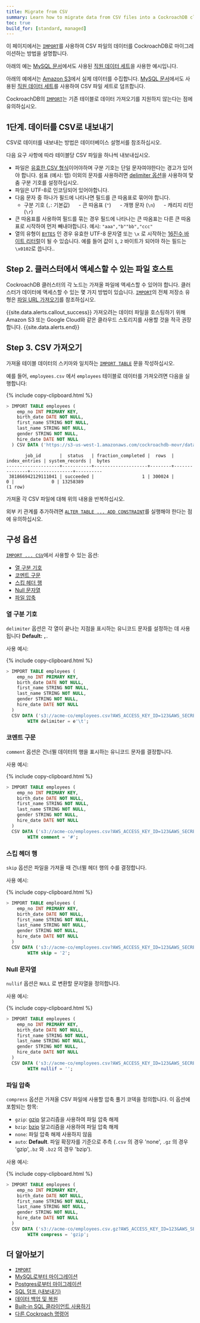 ```yaml
---
title: Migrate from CSV
summary: Learn how to migrate data from CSV files into a CockroachDB cluster.
toc: true
build_for: [standard, managed]
---
```


이 페이지에서는 [`IMPORT`][import]를 사용하여 CSV 파일의 데이터를 CockroachDB로 마이그레이션하는 방법을 설명합니다.

아래의 예는 [MySQL 문서](https://dev.mysql.com/doc/employee/en/)에서도 사용된 [직원 데이터 세트](https://github.com/datacharmer/test_db)을 사용한 예시입니다.

아래의 예에서는 [Amazon S3](https://aws.amazon.com/s3/)에서 실제 데이터를 수집합니다. [MySQL 문서](https://dev.mysql.com/doc/employee/en/)에서도 사용된 [직원 데이터 세트](https://github.com/datacharmer/test_db)를 사용하여 CSV 파일 세트로 덤프합니다.

CockroachDB의 [`IMPORT`][import]는 기존 테이블로 데이터 가져오기를 지원하지 않는다는 점에 유의하십시오.

## 1단계. 데이터를 CSV로 내보내기

CSV로 데이터를 내보내는 방법은 데이터베이스 설명서를 참조하십시오.

다음 요구 사항에 따라 테이블당 CSV 파일을 하나씩 내보내십시오.

- 파일은 [유효한 CSV 형식](https://tools.ietf.org/html/rfc4180)이어야하며 구분 기호는 단일 문자여야한다는 경고가 있어야 합니다. 쉼표 (예시: 탭) 이외의 문자를 사용하려면 [delimiter 옵션](import.html#delimiter)을 사용하여 맞춤 구분 기호를 설정하십시오.
- 파일은 UTF-8로 인코딩되어 있어야합니다.
- 다음 문자 중 하나가 필드에 나타나면 필드를 큰 따옴표로 묶어야 합니다.
     - 구분 기호 (`,`: 기본값)
     - 큰 따옴표 (`"`)
     - 개행 문자 (`\n`)
     - 캐리지 리턴 (`\r`)
- 큰 따옴표를 사용하여 필드를 묶는 경우 필드에 나타나는 큰 따옴표는 다른 큰 따옴표로 시작하여 먼저 빼내야합니다. 예시: `"aaa","b""bb","ccc"`
- 열의 유형이 [`BYTES`](bytes.html) 인 경우 유효한 UTF-8 문자열 또는 `\x` 로 시작하는 [16진수 바이트 리터럴](sql-constants.html#hexadecimal-encoded-byte-array-literals)이 될 수 있습니다. 예를 들어 값이 `1`, `2` 바이트가 되어야 하는 필드는 `\x0102`로 씁니다..

## Step 2. 클러스터에서 액세스할 수 있는 파일 호스트

CockroachDB 클러스터의 각 노드는 가져올 파일에 액세스할 수 있어야 합니다. 클러스터가 데이터에 액세스할 수 있는 몇 가지 방법이 있습니다. [`IMPORT`][import]의 전체 저장소 유형은 [파일 URL 가져오기](import.html#import-file-urls)를 참조하십시오.

{{site.data.alerts.callout_success}}
가져오려는 데이터 파일을 호스팅하기 위해 Amazon S3 또는 Google Cloud와 같은 클라우드 스토리지를 사용할 것을 적극 권장합니다.
{{site.data.alerts.end}}

## Step 3. CSV 가져오기

가져올 테이블 데이터의 스키마와 일치하는 [`IMPORT TABLE`][import] 문을 작성하십시오.

예를 들어, `employees.csv` 에서 `employees` 테이블로 데이터를 가져오려면 다음을 실행합니다:

{% include copy-clipboard.html %}
~~~ sql
> IMPORT TABLE employees (
    emp_no INT PRIMARY KEY,
    birth_date DATE NOT NULL,
    first_name STRING NOT NULL,
    last_name STRING NOT NULL,
    gender STRING NOT NULL,
    hire_date DATE NOT NULL
  ) CSV DATA ('https://s3-us-west-1.amazonaws.com/cockroachdb-movr/datasets/employees-db/csv/employees.csv.gz');
~~~

~~~
       job_id       |  status   | fraction_completed |  rows  | index_entries | system_records |  bytes   
--------------------+-----------+--------------------+--------+---------------+----------------+----------
 381866942129111041 | succeeded |                  1 | 300024 |             0 |              0 | 13258389
(1 row)
~~~

가져올 각 CSV 파일에 대해 위의 내용을 반복하십시오.

외부 키 관계를 추가하려면 [`ALTER TABLE ... ADD CONSTRAINT`](add-constraint.html)를 실행해야 한다는 점에 유의하십시오.

## 구성 옵션

 [`IMPORT ... CSV`][import]에서 사용할 수 있는 옵션:

+ [열 구분 기호](#column-delimiter)
+ [코멘트 구문](#comment-syntax)
+ [스킵 헤더 행](#skip-header-rows)
+ [Null 문자열](#null-strings)
+ [파일 압축](#file-compression)

### 열 구분 기호

`delimiter` 옵션은 각 열이 끝나는 지점을 표시하는 유니코드 문자를 설정하는 데 사용됩니다  **Default: `,`**.

사용 예시:

{% include copy-clipboard.html %}
~~~ sql
> IMPORT TABLE employees (
    emp_no INT PRIMARY KEY,
    birth_date DATE NOT NULL,
    first_name STRING NOT NULL,
    last_name STRING NOT NULL,
    gender STRING NOT NULL,
    hire_date DATE NOT NULL
  )
  CSV DATA ('s3://acme-co/employees.csv?AWS_ACCESS_KEY_ID=123&AWS_SECRET_ACCESS_KEY=456')
        WITH delimiter = e'\t';
~~~

### 코멘트 구문

`comment` 옵션은 건너뛸 데이터의 행을 표시하는 유니코드 문자를 결정합니다.

사용 예시:

{% include copy-clipboard.html %}
~~~ sql
> IMPORT TABLE employees (
    emp_no INT PRIMARY KEY,
    birth_date DATE NOT NULL,
    first_name STRING NOT NULL,
    last_name STRING NOT NULL,
    gender STRING NOT NULL,
    hire_date DATE NOT NULL
  )
  CSV DATA ('s3://acme-co/employees.csv?AWS_ACCESS_KEY_ID=123&AWS_SECRET_ACCESS_KEY=456')
        WITH comment = '#';
~~~

### 스킵 헤더 행

`skip` 옵션은 파일을 가져올 때 건너뛸 헤더 행의 수를 결정합니다.

사용 예시:

{% include copy-clipboard.html %}
~~~ sql
> IMPORT TABLE employees (
    emp_no INT PRIMARY KEY,
    birth_date DATE NOT NULL,
    first_name STRING NOT NULL,
    last_name STRING NOT NULL,
    gender STRING NOT NULL,
    hire_date DATE NOT NULL
  )
  CSV DATA ('s3://acme-co/employees.csv?AWS_ACCESS_KEY_ID=123&AWS_SECRET_ACCESS_KEY=456')
        WITH skip = '2';
~~~

### Null 문자열

`nullif` 옵션은 `NULL` 로 변환할 문자열을 정의합니다.

사용 예시:

{% include copy-clipboard.html %}
~~~ sql
> IMPORT TABLE employees (
    emp_no INT PRIMARY KEY,
    birth_date DATE NOT NULL,
    first_name STRING NOT NULL,
    last_name STRING NOT NULL,
    gender STRING NOT NULL,
    hire_date DATE NOT NULL
  )
  CSV DATA ('s3://acme-co/employees.csv?AWS_ACCESS_KEY_ID=123&AWS_SECRET_ACCESS_KEY=456')
        WITH nullif = '';
~~~

### 파일 압축

`compress` 옵션은 가져올 CSV 파일에 사용할 압축 풀기 코덱을 정의합니다.
이 옵션에 포함되는 항목:

+ `gzip`: [gzip](https://en.wikipedia.org/wiki/Gzip) 알고리즘을 사용하여 파일 압축 해제
+ `bzip`: [bzip](https://en.wikipedia.org/wiki/Bzip2) 알고리즘을 사용하여 파일 압축 해제
+ `none`: 파일 압축 해제 사용하지 않음
+ `auto`: **Default**. 파일 확장자를 기준으로 추측 (`.csv` 의 경우 'none', `.gz` 의 경우 'gzip',`.bz` 와 `.bz2` 의 경우 'bzip').

사용 예시:

{% include copy-clipboard.html %}
~~~ sql
> IMPORT TABLE employees (
    emp_no INT PRIMARY KEY,
    birth_date DATE NOT NULL,
    first_name STRING NOT NULL,
    last_name STRING NOT NULL,
    gender STRING NOT NULL,
    hire_date DATE NOT NULL
  )
  CSV DATA ('s3://acme-co/employees.csv.gz?AWS_ACCESS_KEY_ID=123&AWS_SECRET_ACCESS_KEY=456')
        WITH compress = 'gzip';
~~~

## 더 알아보기

- [`IMPORT`][import]
- [MySQL로부터 마이그레이션][mysql]
- [Postgres로부터 마이그레이션][postgres]
- [SQL 덤프 (내보내기)](sql-dump.html)
- [데이터 백업 및 복원](backup-and-restore.html)
- [Built-in SQL 클라이언트 사용하기](use-the-built-in-sql-client.html)
- [다른 Cockroach 명령어](cockroach-commands.html)

<!-- Reference Links -->

[postgres]: migrate-from-postgres.html
[mysql]: migrate-from-mysql.html
[import]: import.html
